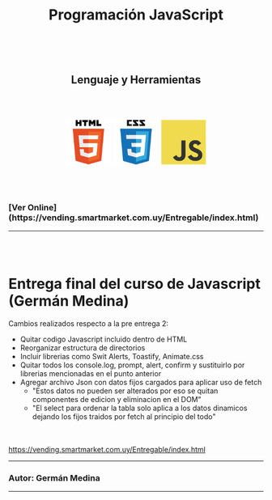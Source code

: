 <h1 align="center">Programación JavaScript</h1><br><br>
<br>
<h2 align="center">Lenguaje y Herramientas</h2>
<br><br>
<p align="center"> 
    <a href="https://www.w3.org/html/" target="_blank"> <img src="https://raw.githubusercontent.com/devicons/devicon/master/icons/html5/html5-original-wordmark.svg" alt="html5" width="90" height="90"/></a> 
    <a href="https://www.w3schools.com/css/" target="_blank"> <img src="https://raw.githubusercontent.com/devicons/devicon/master/icons/css3/css3-original-wordmark.svg" alt="css3" width="90" height="90"/></a> 
    <a href="https://developer.mozilla.org/en-US/docs/Web/JavaScript" target="_blank"> <img src="https://raw.githubusercontent.com/devicons/devicon/master/icons/javascript/javascript-original.svg" alt="Javascript" width="90" height="90"/></a> 
</p>
<br><br>

<h3>[Ver Online](https://vending.smartmarket.com.uy/Entregable/index.html)</h3>

---
<br><br>

# Entrega final del curso de Javascript (Germán Medina)

Cambios realizados respecto a la pre entrega 2:

  - Quitar codigo Javascript incluido dentro de HTML
  - Reorganizar estructura de directorios
  - Incluir librerias como Swit Alerts, Toastify, Animate.css
  - Quitar todos los console.log, prompt, alert, confirm y sustituirlo por librerias mencionadas en el punto anterior
  - Agregar archivo Json con datos fijos cargados para aplicar uso de fetch 
    - "Estos datos no pueden ser alterados por eso se quitan componentes de edicion y eliminacion en el DOM"
    - "El select para ordenar la tabla solo aplica a los datos dinamicos dejando los fijos traidos por fetch al principio del todo"


<br><br>
https://vending.smartmarket.com.uy/Entregable/index.html

---
### Autor: Germán Medina
---